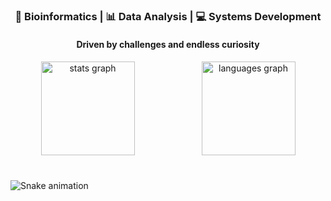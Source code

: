 <h3 align="center">
  🧬 Bioinformatics | 📊 Data Analysis | 💻 Systems Development
</h3>

<h4 align="center">
  Driven by challenges and endless curiosity
</h4>


####
<div align="center" style="display: flex; flex-wrap: wrap; justify-content: center; gap: 10px;">
  <img src="https://github-readme-stats.vercel.app/api?username=alessandragr&hide_title=false&hide_rank=false&show_icons=true&include_all_commits=true&count_private=true&disable_animations=false&theme=dracula&locale=en&hide_border=false" height="150" alt="stats graph" style="flex: 1 1 45%; max-width: 100%;" />
  <img src="https://github-readme-stats.vercel.app/api/top-langs?username=alessandragr&locale=en&hide_title=false&layout=compact&card_width=320&langs_count=5&theme=dracula&hide_border=false" height="150" alt="languages graph" style="flex: 1 1 45%; max-width: 100%;" />
</div>


####

###

<br clear="both">

<img src="https://raw.githubusercontent.com/alessandragr/alessandragr/output/snake.svg" alt="Snake animation" />

###
